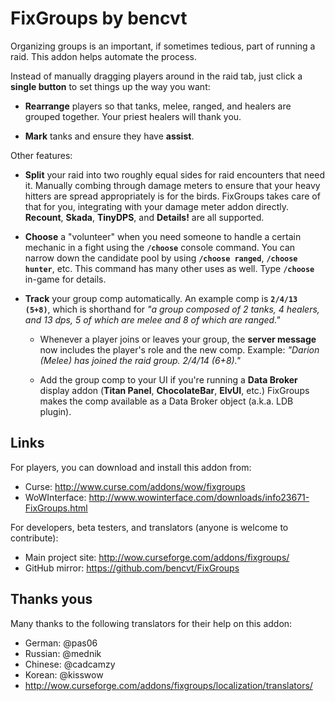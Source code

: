 # FixGroups by bencvt

Organizing groups is an important, if sometimes tedious, part of running a raid. This addon helps automate the process.

Instead of manually dragging players around in the raid tab, just click a **single button** to set things up the way you want:

 * **Rearrange** players so that tanks, melee, ranged, and healers are grouped together. Your priest healers will thank you.

 * **Mark** tanks and ensure they have **assist**.

Other features:

 * **Split** your raid into two roughly equal sides for raid encounters that need it. Manually combing through damage meters to ensure that your heavy hitters are spread appropriately is for the birds. FixGroups takes care of that for you, integrating with your damage meter addon directly. **Recount**, **Skada**, **TinyDPS**, and **Details!** are all supported.

 * **Choose** a "volunteer" when you need someone to handle a certain mechanic in a fight using the **`/choose`** console command. You can narrow down the candidate pool by using **`/choose ranged`**, **`/choose hunter`**, etc. This command has many other uses as well. Type **`/choose`** in-game for details.

 * **Track** your group comp automatically. An example comp is **`2/4/13 (5+8)`**, which is shorthand for *"a group composed of 2 tanks, 4 healers, and 13 dps, 5 of which are melee and 8 of which are ranged."*

   * Whenever a player joins or leaves your group, the **server message** now includes the player's role and the new comp. Example: *"Darion (Melee) has joined the raid group. 2/4/14 (6+8)."*

   * Add the group comp to your UI if you're running a **Data Broker** display addon (**Titan Panel**, **ChocolateBar**, **ElvUI**, etc.) FixGroups makes the comp available as a Data Broker object (a.k.a. LDB plugin).

## Links

For players, you can download and install this addon from:

 * Curse: http://www.curse.com/addons/wow/fixgroups
 * WoWInterface: http://www.wowinterface.com/downloads/info23671-FixGroups.html

For developers, beta testers, and translators (anyone is welcome to contribute):

 * Main project site: http://wow.curseforge.com/addons/fixgroups/
 * GitHub mirror: https://github.com/bencvt/FixGroups

## Thanks yous

Many thanks to the following translators for their help on this addon:

 * German: @pas06
 * Russian: @mednik
 * Chinese: @cadcamzy
 * Korean: @kisswow
 * http://wow.curseforge.com/addons/fixgroups/localization/translators/

